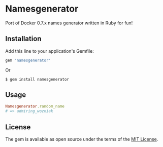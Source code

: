 # Namesgenerator

Port of Docker 0.7.x names generator written in Ruby for fun!

## Installation

Add this line to your application's Gemfile:

```ruby
gem 'namesgenerator'
```

Or

```shell
$ gem install namesgenerator
```

## Usage

```ruby
Namesgenerator.random_name
# => admiring_wozniak
```

## License

The gem is available as open source under the terms of the [MIT License](http://opensource.org/licenses/MIT).

